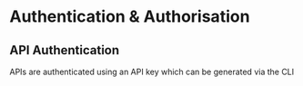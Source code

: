 # Authentication & Authorisation

## API Authentication
APIs are authenticated using an API key which can be generated via the CLI

